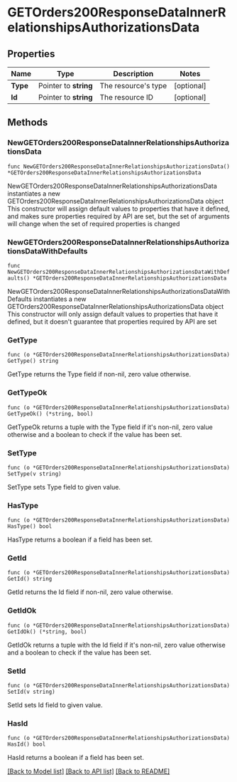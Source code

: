 # GETOrders200ResponseDataInnerRelationshipsAuthorizationsData

## Properties

Name | Type | Description | Notes
------------ | ------------- | ------------- | -------------
**Type** | Pointer to **string** | The resource&#39;s type | [optional] 
**Id** | Pointer to **string** | The resource ID | [optional] 

## Methods

### NewGETOrders200ResponseDataInnerRelationshipsAuthorizationsData

`func NewGETOrders200ResponseDataInnerRelationshipsAuthorizationsData() *GETOrders200ResponseDataInnerRelationshipsAuthorizationsData`

NewGETOrders200ResponseDataInnerRelationshipsAuthorizationsData instantiates a new GETOrders200ResponseDataInnerRelationshipsAuthorizationsData object
This constructor will assign default values to properties that have it defined,
and makes sure properties required by API are set, but the set of arguments
will change when the set of required properties is changed

### NewGETOrders200ResponseDataInnerRelationshipsAuthorizationsDataWithDefaults

`func NewGETOrders200ResponseDataInnerRelationshipsAuthorizationsDataWithDefaults() *GETOrders200ResponseDataInnerRelationshipsAuthorizationsData`

NewGETOrders200ResponseDataInnerRelationshipsAuthorizationsDataWithDefaults instantiates a new GETOrders200ResponseDataInnerRelationshipsAuthorizationsData object
This constructor will only assign default values to properties that have it defined,
but it doesn't guarantee that properties required by API are set

### GetType

`func (o *GETOrders200ResponseDataInnerRelationshipsAuthorizationsData) GetType() string`

GetType returns the Type field if non-nil, zero value otherwise.

### GetTypeOk

`func (o *GETOrders200ResponseDataInnerRelationshipsAuthorizationsData) GetTypeOk() (*string, bool)`

GetTypeOk returns a tuple with the Type field if it's non-nil, zero value otherwise
and a boolean to check if the value has been set.

### SetType

`func (o *GETOrders200ResponseDataInnerRelationshipsAuthorizationsData) SetType(v string)`

SetType sets Type field to given value.

### HasType

`func (o *GETOrders200ResponseDataInnerRelationshipsAuthorizationsData) HasType() bool`

HasType returns a boolean if a field has been set.

### GetId

`func (o *GETOrders200ResponseDataInnerRelationshipsAuthorizationsData) GetId() string`

GetId returns the Id field if non-nil, zero value otherwise.

### GetIdOk

`func (o *GETOrders200ResponseDataInnerRelationshipsAuthorizationsData) GetIdOk() (*string, bool)`

GetIdOk returns a tuple with the Id field if it's non-nil, zero value otherwise
and a boolean to check if the value has been set.

### SetId

`func (o *GETOrders200ResponseDataInnerRelationshipsAuthorizationsData) SetId(v string)`

SetId sets Id field to given value.

### HasId

`func (o *GETOrders200ResponseDataInnerRelationshipsAuthorizationsData) HasId() bool`

HasId returns a boolean if a field has been set.


[[Back to Model list]](../README.md#documentation-for-models) [[Back to API list]](../README.md#documentation-for-api-endpoints) [[Back to README]](../README.md)


